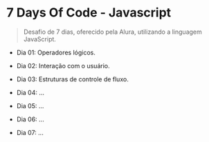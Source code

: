 # 7 Days Of Code - Javascript

> Desafio de 7 dias, oferecido pela Alura, utilizando a linguagem JavaScript.

- Dia 01: Operadores lógicos.

- Dia 02: Interação com o usuário.

- Dia 03: Estruturas de controle de fluxo.

- Dia 04: ...

- Dia 05: ...

- Dia 06: ...

- Dia 07: ...

